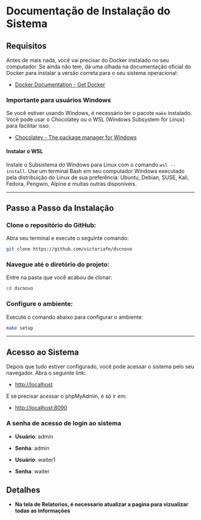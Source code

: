 # Documentação de Instalação do Sistema

## Requisitos
Antes de mais nada, você vai precisar do Docker instalado no seu computador. Se ainda não tem, dá uma olhada na documentação oficial do Docker para instalar a versão correta para o seu sistema operacional:

- [Docker Documentation - Get Docker](https://docs.docker.com/get-started/get-docker/)

### Importante para usuários Windows
Se você estiver usando Windows, é necessário ter o pacote `make` instalado. Você pode usar o Chocolatey ou o WSL (Windows Subsystem for Linux) para facilitar isso:

- [Chocolatey - The package manager for Windows](https://chocolatey.org/)

#### Instalar o WSL
Instale o Subsistema do Windows para Linux com o comando `wsl --install`. Use um terminal Bash em seu computador Windows executado pela distribuição do Linux de sua preferência: Ubuntu, Debian, SUSE, Kali, Fedora, Pengwin, Alpine e muitas outras disponíveis.

---

## Passo a Passo da Instalação

### Clone o repositório do GitHub:
Abra seu terminal e execute o seguinte comando:
```bash
git clone https://github.com/victoriafe/dscnovo
```

### Navegue até o diretório do projeto:
Entre na pasta que você acabou de clonar:
```bash
cd dscnovo
```

### Configure o ambiente:
Execute o comando abaixo para configurar o ambiente:
```bash
make setup
```

---

## Acesso ao Sistema
Depois que tudo estiver configurado, você pode acessar o sistema pelo seu navegador. Abra o seguinte link:

- [http://localhost](http://localhost)

E se precisar acessar o phpMyAdmin, é só ir em:

- [http://localhost:8090](http://localhost:8090)

### A senha de acesso de login ao sistema
- **Usuário**: admin
- **Senha**: admin


- **Usuário**: waiter1
- **Senha**: waiter

## Detalhes
- **Na tela de Relatorios, é necessario atualizar a pagina para vizualizar todas as informações**
